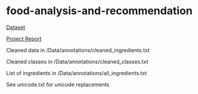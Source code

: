 # food-analysis-and-recommendation

[Dataset](http://www.ub.edu/cvub/recipes5k/)

[Project Report](https://github.com/akshitvjain/food-mining-and-recommendation/blob/master/DS5230_ProjectReport.pdf)

Cleaned data in /Data/annotations/cleaned_ingredients.txt

Cleaned classes in /Data/annotations/cleaned_classes.txt

List of ingredients in /Data/annotations/all_ingredients.txt

See unicode.txt for unicode replacements
